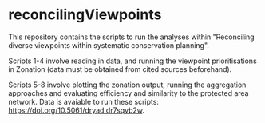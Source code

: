 # reconcilingViewpoints

This repository contains the scripts to run the analyses within "Reconciling diverse viewpoints within systematic conservation planning".

Scripts 1-4 involve reading in data, and running the viewpoint prioritisations in Zonation (data must be obtained from cited sources beforehand).

Scripts 5-8 involve plotting the zonation output, running the aggregation approaches and evaluating efficiency and similarity to the protected area network. Data is avaiable to run these scripts: https://doi.org/10.5061/dryad.dr7sqvb2w.
